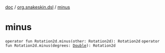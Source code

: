 [doc](../index.md) / [org.snakeskin.dsl](index.md) / [minus](./minus.md)

# minus

`operator fun Rotation2d.minus(other: Rotation2d): Rotation2d`
`operator fun Rotation2d.minus(degrees: `[`Double`](https://kotlinlang.org/api/latest/jvm/stdlib/kotlin/-double/index.html)`): Rotation2d`